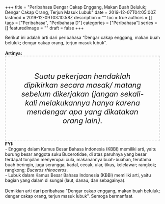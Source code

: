 +++
title = "Peribahasa Dengar Cakap Enggang, Makan Buah Beluluk; Dengar Cakap Orang, Terjun Masuk Lubuk"
date = 2019-12-07T04:05:00Z
lastmod = 2019-12-09T03:10:58Z
description = ""
toc = true
authors = []
tags = ["Peribahasa", "Peribahasa D"]
categories = ["Peribahasa"]
series = []
featuredImage = ""
draft = false
+++

<div dir="ltr" style="text-align: left;" trbidi="on"><div style="text-align: justify;">Berikut ini adalah arti dari peribahasa “Dengar cakap enggang, makan buah beluluk; dengar cakap orang, terjun masuk lubuk”.</div><br /><div style="text-align: justify;"><b>Artinya:</b></div><div style="border: 2px dashed #ddd; font-size: 24px; height: auto; margin: 0 auto; padding: 50px; text-align: center; width: auto;"><i>Suatu pekerjaan hendaklah dipikirkan secara masak/ matang sebelum dikerjakan (jangan sekali-kali melakukannya hanya karena mendengar apa yang dikatakan orang lain).</i></div><b>FYI:</b><br />- Enggang dalam Kamus Besar Bahasa Indonesia (KBBI) memiliki arti, yaitu burung besar anggota suku Bucerotidae, di atas paruhnya yang besar terdapat tonjolan menyerupai cula, makanannya buah-buahan, terutama buah beringin, juga serangga, kadal, cecak, ular, tikus, kelelawar; rangkok; rangkong; <i>Buceros rhinoceros</i>.<br />- Lubuk dalam Kamus Besar Bahasa Indonesia (KBBI) memiliki arti, yaitu bagian yang dalam di sungai (laut, danau, dan sebagainya).<br /><br /><div style="text-align: justify;">Demikian arti dari peribahasa "Dengar cakap enggang, makan buah beluluk; dengar cakap orang, terjun masuk lubuk". Semoga bermanfaat.</div></div>
